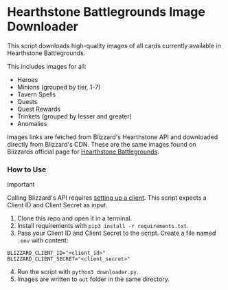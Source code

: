 # Hearthstone Battlegrounds Image Downloader

This script downloads high-quality images of all cards currently available in Hearthstone Battlegrounds. 

This includes images for all:
- Heroes
- Minions (grouped by tier, 1-7)
- Tavern Spells
- Quests
- Quest Rewards
- Trinkets (grouped by lesser and greater)
- Anomalies

Images links are fetched from Blizzard's Hearthstone API and downloaded directly from Blizzard's CDN. These are the same images found on Blizzards official page for [Hearthstone Battlegrounds](https://hearthstone.blizzard.com/en-us/battlegrounds).

### How to Use

> [!IMPORTANT]
> Calling Blizzard's API requires [setting up a client](https://develop.battle.net/documentation/guides/getting-started). This script expects a Client ID and Client Secret as input.

1. Clone this repo and open it in a terminal.
2. Install requirements with `pip3 install -r requirements.txt`.
3. Pass your Client ID and Client Secret to the script. Create a file named `.env` with content:
```
BLIZZARD_CLIENT_ID="<client_id>"
BLIZZARD_CLIENT_SECRET="<client_secret>"
```
4. Run the script with `python3 downloader.py`.
5. Images are written to `out` folder in the same directory.
